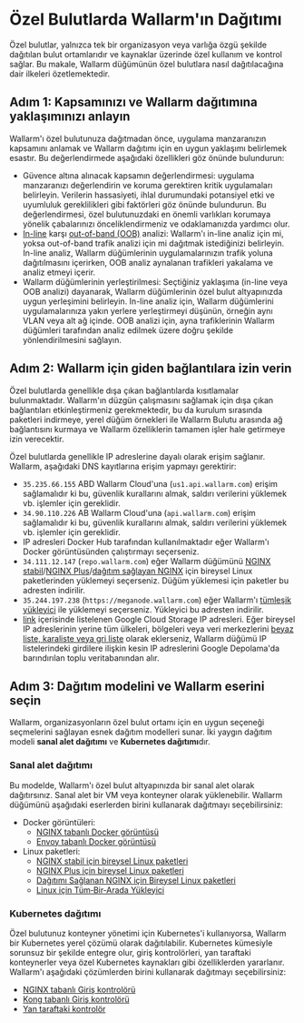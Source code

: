 [ip-lists-docs]:                    ../../user-guides/ip-lists/overview.md

# Özel Bulutlarda Wallarm'ın Dağıtımı

Özel bulutlar, yalnızca tek bir organizasyon veya varlığa özgü şekilde dağıtılan bulut ortamlarıdır ve kaynaklar üzerinde özel kullanım ve kontrol sağlar. Bu makale, Wallarm düğümünün özel bulutlara nasıl dağıtılacağına dair ilkeleri özetlemektedir.

## Adım 1: Kapsamınızı ve Wallarm dağıtımına yaklaşımınızı anlayın

Wallarm'ı özel bulutunuza dağıtmadan önce, uygulama manzaranızın kapsamını anlamak ve Wallarm dağıtımı için en uygun yaklaşımı belirlemek esastır. Bu değerlendirmede aşağıdaki özellikleri göz önünde bulundurun:

* Güvence altına alınacak kapsamın değerlendirmesi: uygulama manzaranızı değerlendirin ve koruma gerektiren kritik uygulamaları belirleyin. Verilerin hassasiyeti, ihlal durumundaki potansiyel etki ve uyumluluk gereklilikleri gibi faktörleri göz önünde bulundurun. Bu değerlendirmesi, özel bulutunuzdaki en önemli varlıkları korumaya yönelik çabalarınızı önceliklendirmeniz ve odaklamanızda yardımcı olur.
* [In-line](../inline/overview.md) karşı [out-of-band (OOB)](../oob/overview.md) analizi: Wallarm'ı in-line analiz için mi, yoksa out-of-band trafik analizi için mi dağıtmak istediğinizi belirleyin. In-line analiz, Wallarm düğümlerinin uygulamalarınızın trafik yoluna dağıtılmasını içerirken, OOB analiz aynalanan trafikleri yakalama ve analiz etmeyi içerir.
* Wallarm düğümlerinin yerleştirilmesi: Seçtiğiniz yaklaşıma (in-line veya OOB analizi) dayanarak, Wallarm düğümlerinin özel bulut altyapınızda uygun yerleşimini belirleyin. In-line analiz için, Wallarm düğümlerini uygulamalarınıza yakın yerlere yerleştirmeyi düşünün, örneğin aynı VLAN veya alt ağ içinde. OOB analizi için, ayna trafiklerinin Wallarm düğümleri tarafından analiz edilmek üzere doğru şekilde yönlendirilmesini sağlayın.

## Adım 2: Wallarm için giden bağlantılara izin verin

Özel bulutlarda genellikle dışa çıkan bağlantılarda kısıtlamalar bulunmaktadır. Wallarm'ın düzgün çalışmasını sağlamak için dışa çıkan bağlantıları etkinleştirmeniz gerekmektedir, bu da kurulum sırasında paketleri indirmeye, yerel düğüm örnekleri ile Wallarm Bulutu arasında ağ bağlantısını kurmaya ve Wallarm özelliklerin tamamen işler hale getirmeye izin verecektir.

Özel bulutlarda genellikle IP adreslerine dayalı olarak erişim sağlanır. Wallarm, aşağıdaki DNS kayıtlarına erişim yapmayı gerektirir:

* `35.235.66.155` ABD Wallarm Cloud'una (`us1.api.wallarm.com`) erişim sağlamalıdır ki bu, güvenlik kurallarını almak, saldırı verilerini yüklemek vb. işlemler için gereklidir.
* `34.90.110.226` AB Wallarm Cloud'una (`api.wallarm.com`) erişim sağlamalıdır ki bu, güvenlik kurallarını almak, saldırı verilerini yüklemek vb. işlemler için gereklidir.
* IP adresleri Docker Hub tarafından kullanılmaktadır eğer Wallarm'ı Docker görüntüsünden çalıştırmayı seçerseniz.
* `34.111.12.147` (`repo.wallarm.com`) eğer Wallarm düğümünü [NGINX stabil](../nginx/dynamic-module.md)/[NGINX Plus](../nginx-plus.md)/[dağıtım sağlayan NGINX](../nginx/dynamic-module-from-distr.md) için bireysel Linux paketlerinden yüklemeyi seçerseniz. Düğüm yüklemesi için paketler bu adresten indirilir.
* `35.244.197.238` (`https://meganode.wallarm.com`) eğer Wallarm'ı [tümleşik yükleyici](../nginx/all-in-one.md) ile yüklemeyi seçerseniz. Yükleyici bu adresten indirilir.
* [link](https://www.gstatic.com/ipranges/goog.json) içerisinde listelenen Google Cloud Storage IP adresleri. Eğer bireysel IP adreslerinin yerine tüm ülkeleri, bölgeleri veya veri merkezlerini [beyaz liste, karaliste veya gri liste][ip-lists-docs] olarak eklerseniz, Wallarm düğümü IP listelerindeki girdilere ilişkin kesin IP adreslerini Google Depolama'da barındırılan toplu veritabanından alır.

## Adım 3: Dağıtım modelini ve Wallarm eserini seçin

Wallarm, organizasyonların özel bulut ortamı için en uygun seçeneği seçmelerini sağlayan esnek dağıtım modelleri sunar. İki yaygın dağıtım modeli **sanal alet dağıtımı** ve **Kubernetes dağıtımı**dır.

### Sanal alet dağıtımı

Bu modelde, Wallarm'ı özel bulut altyapınızda bir sanal alet olarak dağıtırsınız. Sanal alet bir VM veya konteyner olarak yüklenebilir. Wallarm düğümünü aşağıdaki eserlerden birini kullanarak dağıtmayı seçebilirsiniz:

* Docker görüntüleri:
    * [NGINX tabanlı Docker görüntüsü](../../admin-en/installation-docker-en.md)
    * [Envoy tabanlı Docker görüntüsü](../../admin-en/installation-guides/envoy/envoy-docker.md)
* Linux paketleri:
    * [NGINX stabil için bireysel Linux paketleri](../nginx/dynamic-module.md)
    * [NGINX Plus için bireysel Linux paketleri](../nginx-plus.md)
    * [Dağıtımı Sağlanan NGINX için Bireysel Linux paketleri](../nginx/dynamic-module-from-distr.md)
    * [Linux için Tüm‑Bir‑Arada Yükleyici](../nginx/all-in-one.md)

### Kubernetes dağıtımı

Özel bulutunuz konteyner yönetimi için Kubernetes'i kullanıyorsa, Wallarm bir Kubernetes yerel çözümü olarak dağıtılabilir. Kubernetes kümesiyle sorunsuz bir şekilde entegre olur, giriş kontrolörleri, yan taraftaki konteynerler veya özel Kubernetes kaynakları gibi özelliklerden yararlanır. Wallarm'ı aşağıdaki çözümlerden birini kullanarak dağıtmayı seçebilirsiniz:

* [NGINX tabanlı Giriş kontrolörü](../../admin-en/installation-kubernetes-en.md)
* [Kong tabanlı Giriş kontrolörü](../kubernetes/kong-ingress-controller/deployment.md)
* [Yan taraftaki kontrolör](../kubernetes/sidecar-proxy/deployment.md)